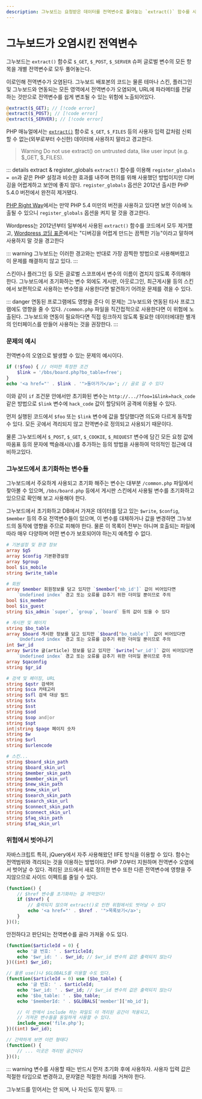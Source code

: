 ```yaml
---
description: 그누보드는 요청받은 데이터를 전역변수로 풀어놓는 `extract()` 함수를 사용하고 있어 전역변수가 오염되는 문제가 있다. 오염된 전역변수는 동작에 영향을 주기도하며, 보안취약점으로 이어질 수 있으므로 전역변수 사용에 항상 주의해야 한다.
---
```


# 그누보드가 오염시킨 전역변수

그누보드는 `extract()` 함수로 `$_GET`, `$_POST`, `$_SERVER` 슈퍼 글로벌 변수의 모든 항목을 개별 전역변수로 모두 풀어놓는다.

이로인해 전역변수가 오염된다. 그누보드 배포본의 코드는 물론 테마나 스킨, 플러그인 및 그누보드와 연동되는 모든 영역에서 전역변수가 오염되며, URL에 파라메터를 전달하는 것만으로 전역변수를 쉽게 변조될 수 있는 위험에 노출되어있다.

```php
@extract($_GET); // [!code error]
@extract($_POST); // [!code error]
@extract($_SERVER); // [!code error]
```

PHP 매뉴얼에서는 [`extract()`](https://www.php.net/manual/en/function.extract.php) 함수로 `$_GET`, `$_FILES` 등의 사용자 입력 값처럼 신뢰할 수 없는(외부로부터 수신한) 데이터에 사용하지 말라고 경고한다.

> Warning Do not use extract() on untrusted data, like user input (e.g. $\_GET, $\_FILES).

::: details extract & register_globals
`extract()` 함수를 이용해 `register_globals = on`과 같은 PHP 설정과 비슷한 효과를 내주며 편의를 위해 사용했던 방법이지만 디버깅을 어렵게하고 보안에 좋지 않다. `register_globals` 옵션은 2012년 출시한 PHP 5.4.0 버전에서 완전히 제거됐다.

[PHP Right Way](https://modernpug.github.io/php-the-right-way/#register_globals)에서는 만약 PHP 5.4 미만의 버전을 사용하고 있다면 보안 이슈에 노출될 수 있으니 `register_globals` 옵션을 켜지 말 것을 경고한다.

Wordpress는 2012년부터 일부에서 사용된 `extract()` 함수를 코드에서 모두 제거했고, [Wordpress 코딩 표준](https://developer.wordpress.org/coding-standards/wordpress-coding-standards/php/#dont-extract)에서는 "디버깅을 어렵게 만드는 끔찍한 기능"이라고 말하며 사용하지 말 것을 경고한다

::: warning
그누보드는 이러한 경고와는 반대로 가장 끔찍한 방법으로 사용해버렸고 이 문제를 해결하지 않고 있다.
:::

스킨이나 플러그인 등 모든 글로벌 스코프에서 변수의 이름이 겹치지 않도록 주의해야 한다. 그누보드에서 초기화하는 변수 외에도 게시판, 아웃로그인, 최근게시물 등의 스킨에서 보편적으로 사용하는 변수명을 사용한다면 발견하기 어려운 문제를 겪을 수 있다.

::: danger 연동된 프로그램에도 영향을 준다
이 문제는 그누보드와 연동된 타사 프로그램에도 영향을 줄 수 있다.
`/common.php` 파일을 직간접적으로 사용한다면 이 위험에 노출된다. 그누보드와 연동이 필요하다면 직접 링크하지 않도록 필요한 데이터에대한 별개의 인터페이스를 만들어 사용하는 것을 권장한다.
:::

### 문제의 예시

전역변수의 오염으로 발생할 수 있는 문제의 예시이다.

```php
if (!$foo) { // 어떠한 특정한 조건
    $link = '/bbs/board.php?bo_table=free';
}
echo '<a href="' . $link . '">돌아가기</a>'; // 골로 갈 수 있다
```

이와 같이 `if` 조건문 안에서만 초기화된 변수는 `http://.../?foo=1&link=hack_code` 같은 방법으로 `$link` 변수에 `hack_code` 값이 할당되어 공격에 이용될 수 있다.

먼저 실행된 코드에서 `$foo` 또는 `$link` 변수에 값을 할당했다면 의도와 다르게 동작할 수 있다. 모든 곳에서 격리되지 않고 전역변수로 정의되고 사용되기 때문이다.

물론 그누보드에서 `$_POST`, `$_GET`, `$_COOKIE`, `$_REQUEST` 변수에 담긴 모든 요청 값에 따옴표 등의 문자에 백슬래시(`\`)를 추가하는 등의 방법을 사용하여 악의적인 접근에 대비하고있다.

### 그누보드에서 초기화하는 변수들

그누보드에서 주요하게 사용되고 초기화 해주는 변수는 대부분 `/common.php` 파일에서 찾아볼 수 있으며, `/bbs/board.php` 등에서 게시판 스킨에서 사용될 변수를 초기화하고 있으므로 확인해 보고 사용해야 한다.

그누보드에서 초기화하고 DB에서 가져온 데이터를 담고 있는 `$write`, `$config`, `$member` 등의 주요 전역변수들이 있으며, 이 변수를 대체하거나 값을 변경하면 그누보드의 동작에 영향을 주므로 피해야 한다. 물론 이 목록이 전부는 아니며 호출되는 파일에 따라 매우 다양하며 어떤 변수가 보호되어야 하는지 예측할 수 없다.

```php
# 기본설정 및 환경 정보
array $g5
array $config 기본환경설정
array $group
bool $is_mobile
string $write_table

# 회원
array $member 회원정보를 담고 있지만 `$member['mb_id']` 값이 비어있다면
    `Undefined index` 경고 또는 오류를 감추기 위한 더미일 뿐이므로 주의
bool $is_member
bool $is_guest
string $is_admin `super`, `group`, `board` 등의 값이 있을 수 있다

# 게시판 및 페이지
string $bo_table
array $board 게시판 정보를 담고 있지만 `$board['bo_table']` 값이 비어있다면
    `Undefined index` 경고 또는 오류를 감추기 위한 더미일 뿐이므로 주의
int $wr_id
array $write 글(article) 정보를 담고 있지만 `$write['wr_id']` 값이 비어있다면
    `Undefined index` 경고 또는 오류를 감추기 위한 더미일 뿐이므로 주의
array $qaconfig
string $gr_id

# 검색 및 페이징, URL
string $qstr 검색어
string $sca 카테고리
string $sfl 검색 대상 필드
string $stx
string $sst
string $sod
string $sop and|or
string $spt
int|string $page 페이지 숫자
string $w
string $url
string $urlencode

# 스킨...
string $board_skin_path
string $board_skin_url
string $member_skin_path
string $member_skin_url
string $new_skin_path
string $new_skin_url
string $search_skin_path
string $search_skin_url
string $connect_skin_path
string $connect_skin_url
string $faq_skin_path
string $faq_skin_url
```

### 위험에서 벗어나기

자바스크립트 특히, jQuery에서 자주 사용해왔던 IIFE 방식을 이용할 수 있다. 함수는 전역범위와 격리되는 것을 이용하는 방법이다. PHP 7.0부터 지원하며 전역변수 오염에서 벗어날 수 있다. 격리된 코드에서 새로 정의한 변수 또한 다른 전역변수에 영향을 주지않으므로 사이드 이펙트를 줄일 수 있다.

```php
(function() {
    // $href 변수를 초기화하는 걸 까먹었다!
    if ($href) {
        // 출력되지 않으며 extract()로 인한 위험에서도 벗어날 수 있다
        echo '<a href="' . $href . '">목록보기</a>';
    }
})();
```

안전하다고 판단되는 전역변수를 골라 가져올 수도 있다.

```php
(function($articleId = 0) {
    echo '글 번호: ' . $articleId;
    echo '$wr_id: ' . $wr_id; // $wr_id 변수의 값은 출력되지 않는다
})((int) $wr_id);

// 물론 use()나 $GLOBALS를 이용할 수도 있다.
(function($articleId = 0) use ($bo_table) {
    echo '글 번호: ' . $articleId;
    echo '$wr_id: ' . $wr_id; // $wr_id 변수의 값은 출력되지 않는다
    echo '$bo_table: ' . $bo_table;
    echo '$memberId: ' . $GLOBALS['member']['mb_id'];

    // 이 안에서 include 하는 파일도 이 격리된 공간이 적용되고,
    // 가져온 변수들을 동일하게 사용할 수 있다.
    include_once('file.php');
})((int) $wr_id);

// 간략하게 보면 이런 형태다
(function() {
    // ... 이곳은 격리된 공간이다
})();
```

::: warning
변수를 사용할 때는 반드시 먼저 초기화 후에 사용하자.
사용자 입력 값은 적절한 타입으로 변경하고, 문자열은 적절한 처리를 거쳐야 한다.

그누보드를 믿어서는 안 되며, 나 자신도 믿지 말자.
:::
